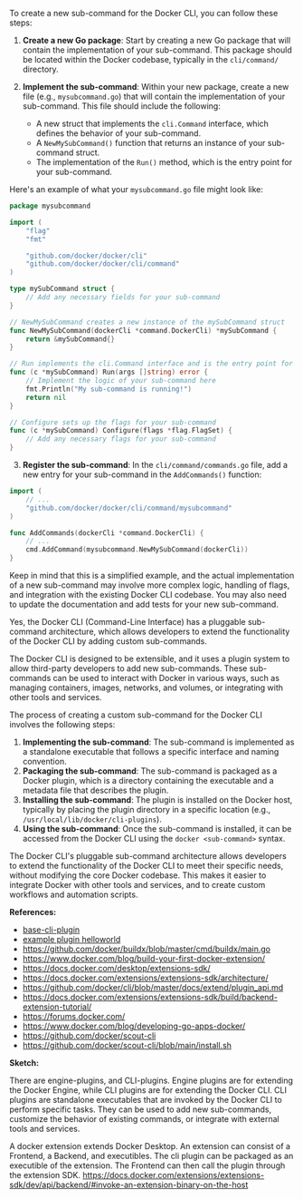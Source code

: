 To create a new sub-command for the Docker CLI, you can follow these steps:

1. **Create a new Go package**: Start by creating a new Go package that will contain the implementation of your sub-command. This package should be located within the Docker codebase, typically in the `cli/command/` directory.

2. **Implement the sub-command**: Within your new package, create a new file (e.g., `mysubcommand.go`) that will contain the implementation of your sub-command. This file should include the following:
   - A new struct that implements the `cli.Command` interface, which defines the behavior of your sub-command.
   - A `NewMySubCommand()` function that returns an instance of your sub-command struct.
   - The implementation of the `Run()` method, which is the entry point for your sub-command.

Here's an example of what your `mysubcommand.go` file might look like:

```go
package mysubcommand

import (
    "flag"
    "fmt"

    "github.com/docker/docker/cli"
    "github.com/docker/docker/cli/command"
)

type mySubCommand struct {
    // Add any necessary fields for your sub-command
}

// NewMySubCommand creates a new instance of the mySubCommand struct
func NewMySubCommand(dockerCli *command.DockerCli) *mySubCommand {
    return &mySubCommand{}
}

// Run implements the cli.Command interface and is the entry point for your sub-command
func (c *mySubCommand) Run(args []string) error {
    // Implement the logic of your sub-command here
    fmt.Println("My sub-command is running!")
    return nil
}

// Configure sets up the flags for your sub-command
func (c *mySubCommand) Configure(flags *flag.FlagSet) {
    // Add any necessary flags for your sub-command
}
```

3. **Register the sub-command**: In the `cli/command/commands.go` file, add a new entry for your sub-command in the `AddCommands()` function:

```go
import (
    // ...
    "github.com/docker/docker/cli/command/mysubcommand"
)

func AddCommands(dockerCli *command.DockerCli) {
    // ...
    cmd.AddCommand(mysubcommand.NewMySubCommand(dockerCli))
}
```

Keep in mind that this is a simplified example, and the actual implementation of a new sub-command may involve more complex logic, handling of flags, and integration with the existing Docker CLI codebase. You may also need to update the documentation and add tests for your new sub-command.

Yes, the Docker CLI (Command-Line Interface) has a pluggable sub-command architecture, which allows developers to extend the functionality of the Docker CLI by adding custom sub-commands.

The Docker CLI is designed to be extensible, and it uses a plugin system to allow third-party developers to add new sub-commands. These sub-commands can be used to interact with Docker in various ways, such as managing containers, images, networks, and volumes, or integrating with other tools and services.

The process of creating a custom sub-command for the Docker CLI involves the following steps:

1. **Implementing the sub-command**: The sub-command is implemented as a standalone executable that follows a specific interface and naming convention.
2. **Packaging the sub-command**: The sub-command is packaged as a Docker plugin, which is a directory containing the executable and a metadata file that describes the plugin.
3. **Installing the sub-command**: The plugin is installed on the Docker host, typically by placing the plugin directory in a specific location (e.g., `/usr/local/lib/docker/cli-plugins`).
4. **Using the sub-command**: Once the sub-command is installed, it can be accessed from the Docker CLI using the `docker <sub-command>` syntax.

The Docker CLI's pluggable sub-command architecture allows developers to extend the functionality of the Docker CLI to meet their specific needs, without modifying the core Docker codebase. This makes it easier to integrate Docker with other tools and services, and to create custom workflows and automation scripts.

**References:**

* [base-cli-plugin](https://github.com/docker/base-cli-plugin)
* [example plugin helloworld](https://github.com/docker/cli/tree/master/cli-plugins/examples)
* https://github.com/docker/buildx/blob/master/cmd/buildx/main.go
* https://www.docker.com/blog/build-your-first-docker-extension/
* https://docs.docker.com/desktop/extensions-sdk/
* https://docs.docker.com/extensions/extensions-sdk/architecture/
* https://github.com/docker/cli/blob/master/docs/extend/plugin_api.md
* https://docs.docker.com/extensions/extensions-sdk/build/backend-extension-tutorial/
* https://forums.docker.com/
* https://www.docker.com/blog/developing-go-apps-docker/
* https://github.com/docker/scout-cli
* https://github.com/docker/scout-cli/blob/main/install.sh



**Sketch:**

There are engine-plugins, and CLI-plugins. Engine plugins are for extending the Docker Engine, while CLI plugins are for extending the Docker CLI. CLI plugins are standalone executables that are invoked by the Docker CLI to perform specific tasks. They can be used to add new sub-commands, customize the behavior of existing commands, or integrate with external tools and services.

A docker extension extends Docker Desktop. An extension can consist of a Frontend, a Backend, and executibles. The cli plugin can be packaged as an executible of the extension. The Frontend can then call the plugin through the extension SDK. https://docs.docker.com/extensions/extensions-sdk/dev/api/backend/#invoke-an-extension-binary-on-the-host